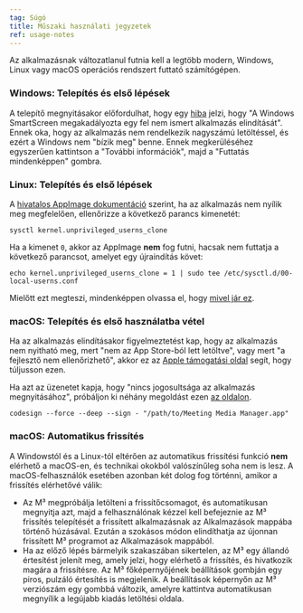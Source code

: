 ```yaml
---
tag: Súgó
title: Műszaki használati jegyzetek
ref: usage-notes
---
```


Az alkalmazásnak változatlanul futnia kell a legtöbb modern, Windows, Linux vagy macOS operációs rendszert futtató számítógépen.

### Windows: Telepítés és első lépések

A telepítő megnyitásakor előfordulhat, hogy egy [hiba](assets/img/other/win-smartscreen.png) jelzi, hogy "A Windows SmartScreen megakadályozta egy fel nem ismert alkalmazás elindítását". Ennek oka, hogy az alkalmazás nem rendelkezik nagyszámú letöltéssel, és ezért a Windows nem "bízik meg" benne. Ennek megkerüléséhez egyszerűen kattintson a "További információk", majd a "Futtatás mindenképpen" gombra.

### Linux: Telepítés és első lépések

A [hivatalos AppImage dokumentáció](https://docs.appimage.org/user-guide/troubleshooting/electron-sandboxing.html) szerint, ha az alkalmazás nem nyílik meg megfelelően, ellenőrizze a következő parancs kimenetét:

`sysctl kernel.unprivileged_userns_clone`

Ha a kimenet `0`, akkor az AppImage **nem** fog futni, hacsak nem futtatja a következő parancsot, amelyet egy újraindítás követ:

`echo kernel.unprivileged_userns_clone = 1 | sudo tee /etc/sysctl.d/00-local-userns.conf`

Mielőtt ezt megteszi, mindenképpen olvassa el, hogy [mivel jár ez](https://lwn.net/Articles/673597/).

### macOS: Telepítés és első használatba vétel

Ha az alkalmazás elindításakor figyelmeztetést kap, hogy az alkalmazás nem nyitható meg, mert "nem az App Store-ból lett letöltve", vagy mert "a fejlesztő nem ellenőrizhető", akkor ez az [Apple támogatási oldal](https://support.apple.com/en-ca/HT202491) segít, hogy túljusson ezen.

Ha azt az üzenetet kapja, hogy "nincs jogosultsága az alkalmazás megnyitásához", próbáljon ki néhány megoldást ezen [az oldalon](https://stackoverflow.com/questions/64842819/cant-run-app-because-of-permission-in-big-sur/64895860).

`codesign --force --deep --sign - "/path/to/Meeting Media Manager.app"`

### macOS: Automatikus frissítés

A Windowstól és a Linux-tól eltérően az automatikus frissítési funkció **nem** elérhető a macOS-en, és technikai okokból valószínűleg soha nem is lesz. A macOS-felhasználók esetében azonban két dolog fog történni, amikor a frissítés elérhetővé válik:

- Az M³ megpróbálja letölteni a frissítőcsomagot, és automatikusan megnyitja azt, majd a felhasználónak kézzel kell befejeznie az M³ frissítés telepítését a frissített alkalmazásnak az Alkalmazások mappába történő húzásával. Ezután a szokásos módon elindíthatja az újonnan frissített M³ programot az Alkalmazások mappából.
- Ha az előző lépés bármelyik szakaszában sikertelen, az M³ egy állandó értesítést jelenít meg, amely jelzi, hogy elérhető a frissítés, és hivatkozik magára a frissítésre. Az M³ főképernyőjének beállítások gombján egy piros, pulzáló értesítés is megjelenik. A beállítások képernyőn az M³ verziószám egy gombbá változik, amelyre kattintva automatikusan megnyílik a legújabb kiadás letöltési oldala.

